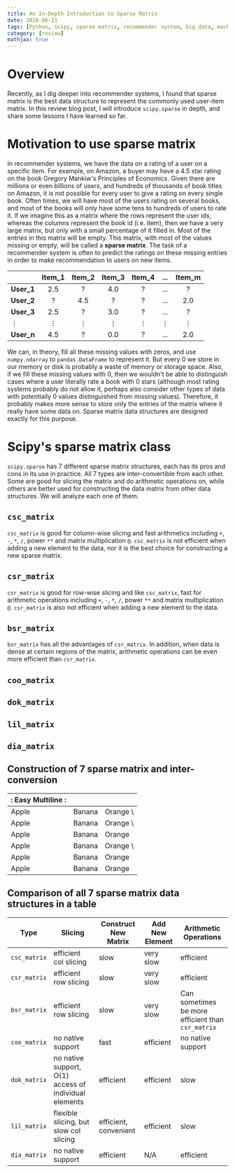 ```yaml
---
title: An In-Depth Introduction to Sparse Matrix
date: 2020-06-21
tags: [Python, scipy, sparse matrix, recommender system, big data, machine learnings]
category: [review]
mathjax: true
---
```


# Overview

Recently, as I dig deeper into recommender systems, I found that sparse matrix is the best data structure to represent the commonly used user-item matrix. In this review blog post, I will introduce `scipy.sparse` in depth, and share some lessons I have learned so far.

# Motivation to use sparse matrix

In recommender systems, we have the data on a rating of a user on a specific item. For example, on Amazon, a buyer may have a 4.5 star rating on the book Gregory Mankiw's Principles of Economics. Given there are millions or even billions of users, and hundreds of thousands of book titles on Amazon, it is not possible for every user to give a rating on every single book. Often times, we will have most of the users rating on several books, and most of the books will only have some tens to hundreds of users to rate it. If we imagine this as a matrix where the rows represent the user ids, whereas the columns represent the book id (i.e. item), then we have a very large matrix, but only with a small percentage of it filled in. Most of the entries in this matrix will be empty. This matrix, with most of the values missing or empty, will be called a **sparse matrix**. The task of a recommender system is often to predict the ratings on these missing entries in order to make recommendation to users on new items.

||**Item_1**|**Item_2**|**Item_3**|**Item_4**|...|**Item_m**|
|---|:---:|:---:|:---:|:---:|:---:|:---:|
|**User_1**|2.5|?|4.0|?|...|?|
|**User_2**|?|4.5|?|?|...|2.0|
|**User_3**|2.5|?|3.0|?|...|?|
|$\vdots$|$\vdots$|$\vdots$|$\vdots$|$\vdots$|$\vdots$|$\vdots$|
|**User_n**|4.5|?|0.0|?|...|2.0|

We can, in theory, fill all these missing values with zeros, and use `numpy.ndarray` to `pandas.DataFrame` to represent it. But every 0 we store in our memory or disk is probably a waste of memory or storage space. Also, if we fill these missing values with 0, then we wouldn't be able to distinguish cases where a user literally rate a book with 0 stars (although most rating systems probably do not allow it, perhaps also consider other types of data with potentially 0 values distinguished from missing values). Therefore, it probably makes more sense to store only the entries of the matrix where it really have some data on. Sparse matrix data structures are designed exactly for this purpose.

# Scipy's sparse matrix class

`scipy.sparse` has 7 different sparse matrix structures, each has its pros and cons in its use in practice. All 7 types are inter-convertible from each other. Some are good for slicing the matrix and do arithmetic operations on, while others are better used for constructing the data matrix from other data structures. We will analyze each one of them.

## `csc_matrix`

`csc_matrix` is good for column-wise slicing and fast arithmetics including `+`, `-`, `*`, `/`, power `**` and matrix multiplication `@`. `csc_matrix` is not efficient when adding a new element to the data, nor it is the best choice for constructing a new sparse matrix.

## `csr_matrix`

`csr_matrix` is good for row-wise slicing and like `csc_matrix`, fast for arithmetic operations including `+`, `-`, `*`, `/`, power `**` and matrix multiplication `@`. `csr_matrix` is also not efficient when adding a new element to the data.

## `bsr_matrix`

`bsr_matrix` has all the advantages of `csr_matrix`. In addition, when data is dense at certain regions of the matrix, arithmetic operations can be even more efficient than `csr_matrix`.


## `coo_matrix`


## `dok_matrix`
## `lil_matrix`
## `dia_matrix`

## Construction of 7 sparse matrix and inter-conversion

| :    Easy Multiline   : |||
| :----- | :----- | :------ |
| Apple  | Banana | Orange  \
| Apple  | Banana | Orange  \
| Apple  | Banana | Orange
| Apple  | Banana | Orange  \
| Apple  | Banana | Orange  |
| Apple  | Banana | Orange  |


## Comparison of all 7 sparse matrix data structures in a table

| **Type**     | **Slicing**                                           | **Construct New Matrix** | **Add New Element** | **Arithmetic Operations**                          |
|--------------|-------------------------------------------------------|--------------------------|---------------------|----------------------------------------------------|
| `csc_matrix` | efficient col slicing                                 | slow                     | very slow           | efficient                                          |
| `csr_matrix` | efficient row slicing                                 | slow                     | very slow           | efficient                                          |
| `bsr_matrix` | efficient row slicing                                 | slow                     | very slow           | Can sometimes be more efficient than  `csr_matrix` |
| `coo_matrix` | no native support                                     | fast                     | efficient           | no native support                                  |
| `dok_matrix` | no native support, O(1) access of individual elements | efficient                | efficient           | slow                                               |
| `lil_matrix` | flexible slicing, but slow col slicing                | efficient, convenient    | efficient           | slow                                               |
| `dia_matrix` | no native support                                     | efficient                | N/A                 | efficient                                          |
